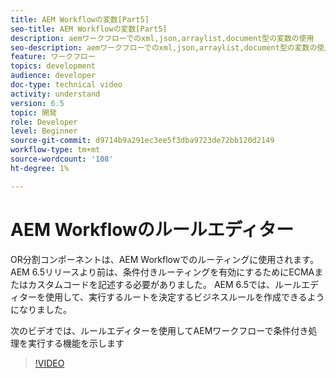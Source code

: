 ```yaml
---
title: AEM Workflowの変数[Part5]
seo-title: AEM Workflowの変数[Part5]
description: aemワークフローでのxml,json,arraylist,document型の変数の使用
seo-description: aemワークフローでのxml,json,arraylist,document型の変数の使用
feature: ワークフロー
topics: development
audience: developer
doc-type: technical video
activity: understand
version: 6.5
topic: 開発
role: Developer
level: Beginner
source-git-commit: d9714b9a291ec3ee5f3dba9723de72bb120d2149
workflow-type: tm+mt
source-wordcount: '108'
ht-degree: 1%

---
```



# AEM Workflowのルールエディター

OR分割コンポーネントは、AEM Workflowでのルーティングに使用されます。 AEM 6.5リリースより前は、条件付きルーティングを有効にするためにECMAまたはカスタムコードを記述する必要がありました。 AEM 6.5では、ルールエディターを使用して、実行するルートを決定するビジネスルールを作成できるようになりました。

次のビデオでは、ルールエディターを使用してAEMワークフローで条件付き処理を実行する機能を示します

>[!VIDEO](https://video.tv.adobe.com/v/26362/quality=9)

